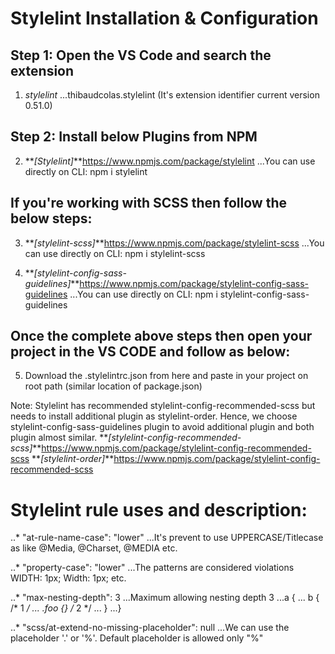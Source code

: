 # Stylelint Installation & Configuration

## Step 1: Open the VS Code and search the extension

1. _stylelint_
...thibaudcolas.stylelint (It's extension identifier current version 0.51.0)

## Step 2: Install below Plugins from NPM

2. **_[Stylelint]_**https://www.npmjs.com/package/stylelint
...You can use directly on CLI: npm i stylelint

## If you're working with SCSS then follow the below steps:

3. **_[stylelint-scss]_**https://www.npmjs.com/package/stylelint-scss
...You can use directly on CLI: npm i stylelint-scss

4. **_[stylelint-config-sass-guidelines]_**https://www.npmjs.com/package/stylelint-config-sass-guidelines
...You can use directly on CLI: npm i stylelint-config-sass-guidelines

## Once the complete above steps then open your project in the VS CODE and follow as below:
5. Download the .stylelintrc.json from here and paste in your project on root path (similar location of package.json)

Note: Stylelint has recommended stylelint-config-recommended-scss but needs to install additional plugin as stylelint-order. 
Hence, we choose stylelint-config-sass-guidelines plugin to avoid additional plugin and both plugin almost similar.
**_[stylelint-config-recommended-scss]_**https://www.npmjs.com/package/stylelint-config-recommended-scss 
**_[stylelint-order]_**https://www.npmjs.com/package/stylelint-config-recommended-scss 


# Stylelint rule uses and description:
..* "at-rule-name-case": "lower"
...It's prevent to use UPPERCASE/Titlecase as like @Media, @Charset, @MEDIA etc.

..* "property-case": "lower"
...The patterns are considered violations WIDTH: 1px; Width: 1px; etc.

..* "max-nesting-depth": 3
...Maximum allowing nesting depth 3
...a {
... b { /* 1 */
...   .foo {} /* 2 */
... }
...}

..* "scss/at-extend-no-missing-placeholder": null
...We can use the placeholder '.' or '%'. Default placeholder is allowed only "%"



